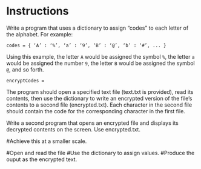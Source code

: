 # Instructions  

Write a program that uses a dictionary to assign “codes” to each letter of the alphabet. For example:

    codes = { ‘A’ : ‘%’, ‘a’ : ‘9’, ‘B’ : ‘@’, ‘b’ : ‘#’, ... }
Using this example, the letter `A` would be assigned the symbol `%`, the letter `a` would be assigned the number `9`, the letter `B` would be assigned the symbol `@`, and so forth.


    encryptCodes = 
The program should open a specified text file (text.txt is provided), read its contents, then use the dictionary to write an encrypted version of the file’s contents to a second file (encrypted.txt). Each character in the second file should contain the code for the corresponding character in the first file.

Write a second program that opens an encrypted file and displays its decrypted contents on the screen. Use encrypted.txt.

#Achieve this at a smaller scale. 

#Open and read the file 
#Use the dictionary to assign values. 
#Produce the ouput as the encrypted text. 